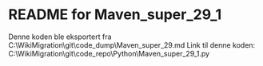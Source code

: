 # README for Maven_super_29_1
Denne koden ble eksportert fra C:\WikiMigration\git\code_dump\Maven_super_29.md
Link til denne koden: C:\WikiMigration\git\code_repo\Python\Maven_super_29_1.py
